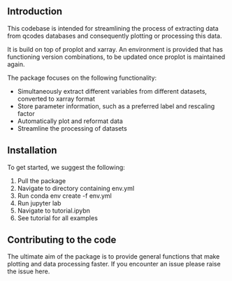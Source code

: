 <h2>Introduction</h2>
This codebase is intended for streamlining the process of extracting data from qcodes databases and consequently plotting or processing this data.

It is build on top of proplot and xarray. An environment is provided that has functioning version combinations, to be updated once proplot is maintained again.

The package focuses on the following functionality:

- Simultaneously extract different variables from different datasets, converted to xarray format
- Store parameter information, such as a preferred label and rescaling factor  
- Automatically plot and reformat data
- Streamline the processing of datasets

<h2>Installation</h2>
To get started, we suggest the following:

1. Pull the package 
2. Navigate to directory containing env.yml
3. Run conda env create -f env.yml
4. Run jupyter lab
5. Navigate to tutorial.ipybn
6. See tutorial for all examples

<h2> Contributing to the code </h2>
The ultimate aim of the package is to provide general functions that make plotting and data processing faster. If you encounter an issue please raise the issue here.
